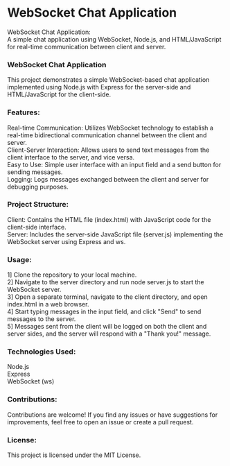 # WebSocket Chat Application
WebSocket Chat Application: <br>
A simple chat application using WebSocket, Node.js, and HTML/JavaScript for real-time communication between client and server.<br>
### WebSocket Chat Application
This project demonstrates a simple WebSocket-based chat application implemented using Node.js with Express for the server-side and HTML/JavaScript for the client-side.

### Features:
Real-time Communication: Utilizes WebSocket technology to establish a real-time bidirectional communication channel between the client and server.<br>
Client-Server Interaction: Allows users to send text messages from the client interface to the server, and vice versa.<br>
Easy to Use: Simple user interface with an input field and a send button for sending messages.<br>
Logging: Logs messages exchanged between the client and server for debugging purposes.

### Project Structure:
Client: Contains the HTML file (index.html) with JavaScript code for the client-side interface.
<br>
Server: Includes the server-side JavaScript file (server.js) implementing the WebSocket server using Express and ws.

### Usage:
1] Clone the repository to your local machine.<br>
2] Navigate to the server directory and run node server.js to start the WebSocket server.<br>
3] Open a separate terminal, navigate to the client directory, and open index.html in a web browser.<br>
4] Start typing messages in the input field, and click "Send" to send messages to the server.<br>
5] Messages sent from the client will be logged on both the client and server sides, and the server will respond with a "Thank you!" message.

### Technologies Used:
Node.js<br>
Express<br>
WebSocket (ws)

### Contributions:
Contributions are welcome! If you find any issues or have suggestions for improvements, feel free to open an issue or create a pull request.

### License:
This project is licensed under the MIT License.
